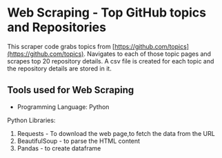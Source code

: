 # Web Scraping - Top  GitHub topics and Repositories

This scraper code grabs topics from [https://github.com/topics](https://github.com/topics). Navigates to each of those topic pages and scrapes top 20 repository details. A csv file is created for each topic and the repository details are stored in it.

## Tools used for Web Scraping
* Programming Language: Python

Python Libraries: 
1. Requests - To download the web page,to fetch the data from the URL
2. BeautifulSoup - to parse the HTML content
3. Pandas - to create dataframe

